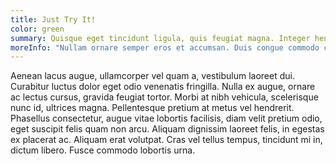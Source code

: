 ```yaml
---
title: Just Try It!
color: green
summary: Quisque eget tincidunt ligula, quis feugiat magna. Integer hendrerit massa eget quam dictum scelerisque. Morbi…
moreInfo: "Nullam ornare semper eros et accumsan. Duis congue commodo congue. Praesent sit amet lacus quis elit tempus vestibulum ac non metus. Pellentesque malesuada consectetur turpis, at egestas enim hendrerit eget. Aenean ac ornare nibh, sit amet sagittis velit. Mauris nisl sapien, eleifend nec consequat tempus, tincidunt id nisl. Fusce pharetra in eros ut tempus. Suspendisse lobortis ut dui vel viverra. Aliquam efficitur venenatis turpis vel accumsan. Cras consequat auctor libero ut convallis. Praesent a pretium metus, vitae commodo nisi. Sed laoreet bibendum lectus."
---
```


Aenean lacus augue, ullamcorper vel quam a, vestibulum laoreet dui. Curabitur luctus dolor eget odio venenatis fringilla. Nulla ex augue, ornare ac lectus cursus, gravida feugiat tortor. Morbi at nibh vehicula, scelerisque nunc id, ultrices magna. Pellentesque pretium at metus vel hendrerit. Phasellus consectetur, augue vitae lobortis facilisis, diam velit pretium odio, eget suscipit felis quam non arcu. Aliquam dignissim laoreet felis, in egestas ex placerat ac. Aliquam erat volutpat. Cras vel tellus tempus, tincidunt mi in, dictum libero. Fusce commodo lobortis urna.